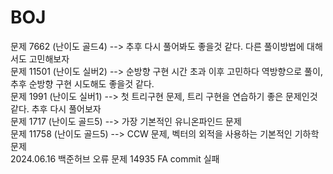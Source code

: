 # BOJ
문제 7662 (난이도 골드4) --> 추후 다시 풀어봐도 좋을것 같다. 다른 풀이방법에 대해서도 고민해보자 <br>
문제 11501 (난이도 실버2) --> 순방향 구현 시간 초과 이후 고민하다 역방향으로 풀이, 추후 순방향 구현 시도해도 좋을것 같다. <br>
문제 1991 (난이도 실버1) --> 첫 트리구현 문제, 트리 구현을 연습하기 좋은 문제인것 같다. 추후 다시 풀어보자 <br>
문제 1717 (난이도 골드5) --> 가장 기본적인 유니온파인드 문제 <br>
문제 11758 (난이도 골드5) --> CCW 문제, 벡터의 외적을 사용하는 기본적인 기하학 문제 <br>
2024.06.16 백준허브 오류 문제 14935 FA commit 실패
